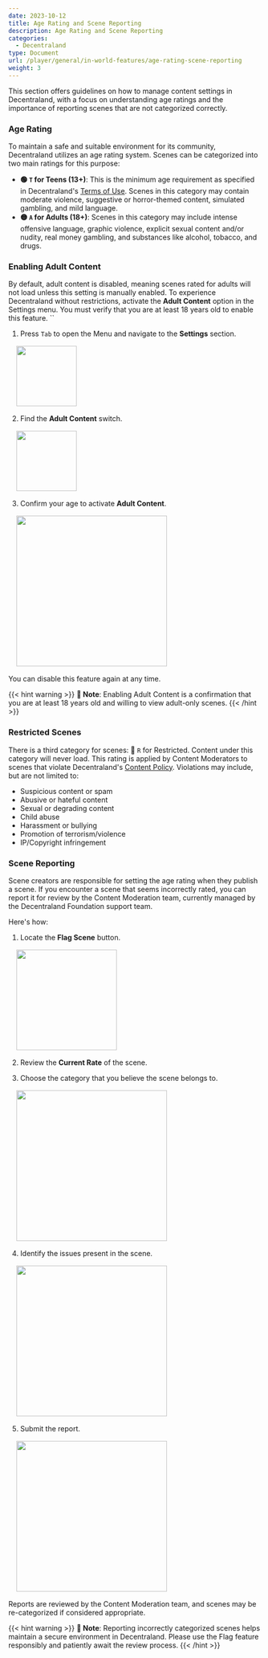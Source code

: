 ```yaml
---
date: 2023-10-12
title: Age Rating and Scene Reporting
description: Age Rating and Scene Reporting
categories:
  - Decentraland
type: Document
url: /player/general/in-world-features/age-rating-scene-reporting
weight: 3
---
```


This section offers guidelines on how to manage content settings in Decentraland, with a focus on understanding age ratings and the importance of reporting scenes that are not categorized correctly.

### Age Rating

To maintain a safe and suitable environment for its community, Decentraland utilizes an age rating system. Scenes can be categorized into two main ratings for this purpose:

- **🟢 `T` for Teens (13+)**: This is the minimum age requirement as specified in Decentraland's [Terms of Use](https://decentraland.org/terms/#8-children). Scenes in this category may contain moderate violence, suggestive or horror-themed content, simulated gambling, and mild language.
- **🟡 `A` for Adults (18+)**: Scenes in this category may include intense offensive language, graphic violence, explicit sexual content and/or nudity, real money gambling, and substances like alcohol, tobacco, and drugs.

### Enabling Adult Content

By default, adult content is disabled, meaning scenes rated for adults will not load unless this setting is manually enabled. To experience Decentraland without restrictions, activate the **Adult Content** option in the Settings menu. You must verify that you are at least 18 years old to enable this feature.
``

1. Press `Tab` to open the Menu and navigate to the **Settings** section.

<img src="/images/media/menu-settings.png" style="margin: 1rem; display: block;width: 120px;"/>

2. Find the **Adult Content** switch.

<img src="/images/media/content-moderation-adult-content-switch.png" style="margin: 1rem; display: block;width: 120px;"/>

3. Confirm your age to activate **Adult Content**.

<img src="/images/media/content-moderation-enabled-adult-content.png" style="margin: 1rem; display: block;width: 300px;"/>

You can disable this feature again at any time.

{{< hint warning >}}
**📔 Note**: Enabling Adult Content is a confirmation that you are at least 18 years old and willing to view adult-only scenes.
{{< /hint >}}

### Restricted Scenes

There is a third category for scenes: 🔴 `R` for Restricted. Content under this category will never load. This rating is applied by Content Moderators to scenes that violate Decentraland's [Content Policy](https://decentraland.org/content). Violations may include, but are not limited to:

- Suspicious content or spam
- Abusive or hateful content
- Sexual or degrading content
- Child abuse
- Harassment or bullying
- Promotion of terrorism/violence
- IP/Copyright infringement

### Scene Reporting

Scene creators are responsible for setting the age rating when they publish a scene. If you encounter a scene that seems incorrectly rated, you can report it for review by the Content Moderation team, currently managed by the Decentraland Foundation support team.

Here's how:

1. Locate the **Flag Scene** button.

<img src="/images/media/content-moderation-flag-icon.png" style="margin: 1rem; display: block;width: 200px;"/>

2. Review the **Current Rate** of the scene.

3. Choose the category that you believe the scene belongs to.

<img src="/images/media/content-moderation-categories.png" style="margin: 1rem; display: block;width: 300px;"/>

4. Identify the issues present in the scene.

<img src="/images/media/content-moderation-options.png" style="margin: 1rem; display: block;width: 300px"/>

5. Submit the report.

<img src="/images/media/content-moderation-report-sent.png" style="margin: 1rem; display: block;width: 300px;"/>

Reports are reviewed by the Content Moderation team, and scenes may be re-categorized if considered appropriate.

{{< hint warning >}}
**📔 Note**: Reporting incorrectly categorized scenes helps maintain a secure environment in Decentraland. Please use the Flag feature responsibly and patiently await the review process.
{{< /hint >}}
